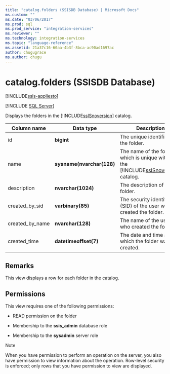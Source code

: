 ```yaml
---
title: "catalog.folders (SSISDB Database) | Microsoft Docs"
ms.custom: ""
ms.date: "03/06/2017"
ms.prod: sql
ms.prod_service: "integration-services"
ms.reviewer: ""
ms.technology: integration-services
ms.topic: "language-reference"
ms.assetid: 21a37c16-60aa-4b3f-8bca-ac90ad1697ac
author: chugugrace
ms.author: chugu
---
```

# catalog.folders (SSISDB Database)

[!INCLUDE[ssis-appliesto](../../includes/applies-to-version/sqlserver-ssis.md)]


[!INCLUDE [SQL Server](../../includes/applies-to-version/sqlserver.md)]

  Displays the folders in the [!INCLUDE[ssISnoversion](../../includes/ssisnoversion-md.md)] catalog.  
  
|Column name|Data type|Description|  
|-----------------|---------------|-----------------|  
|id|**bigint**|The unique identifier of the folder.|  
|name|**sysname(nvarchar(128)**|The name of the folder, which is unique within the [!INCLUDE[ssISnoversion](../../includes/ssisnoversion-md.md)] catalog.|  
|description|**nvarchar(1024)**|The description of the folder.|  
|created_by_sid|**varbinary(85)**|The security identifier (SID) of the user who created the folder.|  
|created_by_name|**nvarchar(128)**|The name of the user who created the folder.|  
|created_time|**datetimeoffset(7)**|The date and time at which the folder was created.|  
  
## Remarks  
 This view displays a row for each folder in the catalog.  
  
## Permissions  
 This view requires one of the following permissions:  
  
-   READ permission on the folder  
  
-   Membership to the **ssis_admin** database role  
  
-   Membership to the **sysadmin** server role  
  
> [!NOTE]  
>  When you have permission to perform an operation on the server, you also have permission to view information about the operation. Row-level security is enforced; only rows that you have permission to view are displayed.  
  
  
